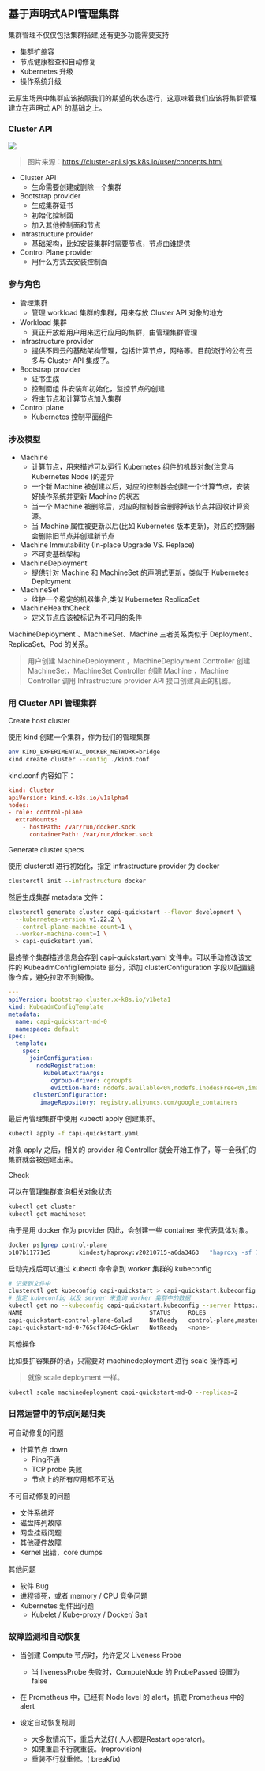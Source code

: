 ## 基于声明式API管理集群

集群管理不仅仅包括集群搭建,还有更多功能需要支持

* 集群扩缩容
* 节点健康检查和自动修复
* Kubernetes 升级
* 操作系统升级


云原生场景中集群应该按照我们的期望的状态运行，这意味着我们应该将集群管理建立在声明式 API 的基础之上。



### Cluster API

![](D:\Home\17x\Projects\daily-notes\CloudNative\camp\09-生产化集群管理\assets\management-cluster.svg)

> 图片来源：https://cluster-api.sigs.k8s.io/user/concepts.html



* Cluster API
  * 生命需要创建或删除一个集群
* Bootstrap provider
  * 生成集群证书
  * 初始化控制面
  * 加入其他控制面和节点
* Intrastructure provider
  * 基础架构，比如安装集群时需要节点，节点由谁提供
* Control Plane provider
  * 用什么方式去安装控制面



### 参与角色

* 管理集群
  * 管理 workload 集群的集群，用来存放 Cluster API 对象的地方
* Workload 集群
  * 真正开放给用户用来运行应用的集群，由管理集群管理
* Infrastructure provider
  * 提供不同云的基础架构管理，包括计算节点，网络等。目前流行的公有云多与 Cluster API 集成了。
* Bootstrap provider
  * 证书生成
  * 控制面组 件安装和初始化，监控节点的创建
  * 将主节点和计算节点加入集群
* Control plane
  * Kubernetes 控制平面组件



### 涉及模型

* Machine
  * 计算节点，用来描述可以运行 Kubernetes 组件的机器对象(注意与 Kubernetes Node )的差异
  * 一个新 Machine 被创建以后，对应的控制器会创建一个计算节点，安装好操作系统并更新 Machine 的状态
  * 当一个 Machine 被删除后，对应的控制器会删除掉该节点并回收计算资源。
  * 当 Machine 属性被更新以后(比如 Kubernetes 版本更新)，对应的控制器会删除旧节点并创建新节点
* Machine Immutability (In-place Upgrade VS. Replace)
  * 不可变基础架构
* MachineDeployment
  * 提供针对 Machine 和 MachineSet 的声明式更新，类似于 Kubernetes Deployment
* MachineSet
  * 维护一个稳定的机器集合,类似 Kubernetes ReplicaSet
* MachineHealthCheck
  * 定义节点应该被标记为不可用的条件



MachineDeployment 、MachineSet、Machine 三者关系类似于 Deployment、ReplicaSet、Pod 的关系。

> 用户创建 MachineDeployment ，MachineDeployment  Controller 创建 MachineSet，MachineSet Controller 创建 Machine ，Machine Controller 调用 Infrastructure provider API 接口创建真正的机器。



### 用 Cluster API 管理集群

Create host cluster

使用 kind 创建一个集群，作为我们的管理集群

```sh
env KIND_EXPERIMENTAL_DOCKER_NETWORK=bridge 
kind create cluster --config ./kind.conf
```

kind.conf 内容如下：

```conf
kind: Cluster
apiVersion: kind.x-k8s.io/v1alpha4
nodes:
- role: control-plane
  extraMounts:
    - hostPath: /var/run/docker.sock
      containerPath: /var/run/docker.sock
```



Generate cluster specs

使用 clusterctl 进行初始化，指定 infrastructure provider 为 docker

```bash
clusterctl init --infrastructure docker
```

然后生成集群 metadata 文件：

```bash
clusterctl generate cluster capi-quickstart --flavor development \
  --kubernetes-version v1.22.2 \
  --control-plane-machine-count=1 \
  --worker-machine-count=1 \
  > capi-quickstart.yaml
```

最终整个集群描述信息会存到 capi-quickstart.yaml 文件中。可以手动修改该文件的 KubeadmConfigTemplate 部分，添加 clusterConfiguration 字段以配置镜像仓库，避免拉取不到镜像。

```yaml
---
apiVersion: bootstrap.cluster.x-k8s.io/v1beta1
kind: KubeadmConfigTemplate
metadata:
  name: capi-quickstart-md-0
  namespace: default
spec:
  template:
    spec:
      joinConfiguration:
        nodeRegistration:
          kubeletExtraArgs:
            cgroup-driver: cgroupfs
            eviction-hard: nodefs.available<0%,nodefs.inodesFree<0%,imagefs.available<0%
       clusterConfiguration:
         imageRepository: registry.aliyuncs.com/google_containers
```

最后再管理集群中使用 kubectl apply  创建集群。

```sh
kubectl apply -f capi-quickstart.yaml
```

对象 apply 之后，相关的 provider 和 Controller 就会开始工作了，等一会我们的集群就会被创建出来。

Check

可以在管理集群查询相关对象状态

```sh
kubectl get cluster
kubectl get machineset
```

由于是用 docker 作为 provider 因此，会创建一些 container 来代表具体对象。

```sh
docker ps|grep control-plane
b107b11771e5        kindest/haproxy:v20210715-a6da3463   "haproxy -sf 7 -W -d…"   4 minutes ago       Up 4 minutes        40295/tcp, 0.0.0.0:40295->6443/tcp     capi-quickstart-lb
```

启动完成后可以通过 kubectl 命令拿到 worker 集群的 kubeconfig

```bash
# 记录到文件中
clusterctl get kubeconfig capi-quickstart > capi-quickstart.kubeconfig
# 指定 kubeconfig 以及 server 来查询 worker 集群中的数据
kubectl get no --kubeconfig capi-quickstart.kubeconfig --server https://127.0.0.1:40295
NAME                                    STATUS     ROLES                  AGE     VERSION
capi-quickstart-control-plane-6slwd     NotReady   control-plane,master   4m19s   v1.22.0
capi-quickstart-md-0-765cf784c5-6klwr   NotReady   <none>                 3m41s   v1.22.0
```



其他操作

比如要扩容集群的话，只需要对 machinedeployment 进行 scale 操作即可

> 就像 scale deployment 一样。

```bash
kubectl scale machinedeployment capi-quickstart-md-0 --replicas=2
```





### 日常运营中的节点问题归类

可自动修复的问题

* 计算节点 down
  * Ping不通
  * TCP probe 失败
  * 节点上的所有应用都不可达

不可自动修复的问题

* 文件系统坏
* 磁盘阵列故障
* 网盘挂载问题
* 其他硬件故障
* Kernel 出错，core dumps

其他问题

* 软件 Bug
* 进程锁死，或者 memory / CPU 竞争问题
* Kubernetes 组件出问题
  * Kubelet / Kube-proxy / Docker/ Salt





### 故障监测和自动恢复

* 当创建 Compute 节点时，允许定义 Liveness Probe
  * 当 livenessProbe 失败时，ComputeNode 的 ProbePassed 设置为 false

* 在 Prometheus 中，已经有 Node level 的 alert，抓取 Prometheus 中的 alert

* 设定自动恢复规则
  * 大多数情况下，重启大法好( 人人都是Restart operator)。
  * 如果重启不行就重装。(reprovision)
  * 重装不行就重修。( breakfix)



